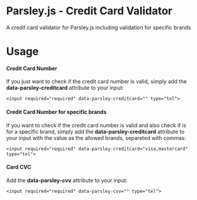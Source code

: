 # Parsley.js - Credit Card Validator
A credit card validator for Parsley.js including validation for specific brands

# Usage

#### Credit Card Number
If you just want to check if the credit card number is valid, simply add the **data-parsley-creditcard** attribute to your input:

`<input required="required" data-parsley-creditcard="" type="tel">`

#### Credit Card Number for specific brands
If you want to check if the credit card number is valid and also check if is for a specific brand, simply add the **data-parsley-creditcard** attribute to your input with the value as the allowed brands, separeted with commas:

`<input required="required" data-parsley-creditcard="visa,mastercard" type="tel">`

#### Card CVC 
Add the **data-parsley-cvv** attribute to your input:

`<input required="required" data-parsley-cvv="" type="tel">`
